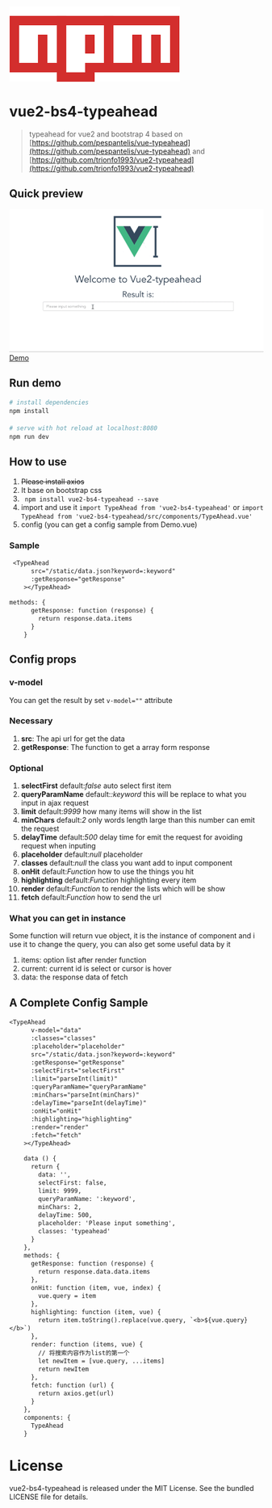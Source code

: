 ![](./static/npm.png)
# vue2-bs4-typeahead

> typeahead for vue2 and bootstrap 4
> based on [https://github.com/pespantelis/vue-typeahead](https://github.com/pespantelis/vue-typeahead)
and [https://github.com/trionfo1993/vue2-typeahead](https://github.com/trionfo1993/vue2-typeahead)

## Quick preview
![demo](./static/demo.gif)
[Demo](http://mizuka.000webhostapp.com/Achievements/vue2-typeahead/#/)
## Run demo

``` bash
# install dependencies
npm install

# serve with hot reload at localhost:8080
npm run dev

```

## How to use
1. ~~Please install axios~~
2. It base on bootstrap css
3. ``` npm install vue2-bs4-typeahead --save```
4. import and use it ``` import TypeAhead from 'vue2-bs4-typeahead' ``` or ``` import TypeAhead from 'vue2-bs4-typeahead/src/components/TypeAhead.vue' ```
5. config (you can get a config sample from Demo.vue)

### Sample
```
 <TypeAhead
      src="/static/data.json?keyword=:keyword"
      :getResponse="getResponse"
    ></TypeAhead>

```
```
methods: {
      getResponse: function (response) {
        return response.data.items
      }
    }
```

## Config props
### v-model
You can get the result by set ```v-model=""``` attribute
### Necessary
1. **src**: The api url for get the data
2. **getResponse**: The function to get a array form response

### Optional
1. **selectFirst** default:*false* auto select first item
2. **queryParamName** default:*:keyword* this will be replace to what you input in ajax request
3. **limit** default:*9999* how many items will show in the list
4. **minChars** default:*2* only words length large than this number can emit the request
5. **delayTime** default:*500* delay time for emit the request for avoiding request when inputing
6. **placeholder** default:*null* placeholder
7. **classes** default:*null* the class you want add to input component
8. **onHit** default:*Function* how to use the things you hit
9. **highlighting** default:*Function* highlighting every item
10. **render** default:*Function* to render the lists which will be show
11. **fetch** default:*Function* how to send the url

### What you can get in instance  
Some function will return vue object, it is the instance of component and i use it to change the query, you can also get some useful data by it  
1. items: option list after render function
2. current: current id is select or cursor is hover
3. data: the response data of fetch


## A Complete Config Sample
```
<TypeAhead
      v-model="data"
      :classes="classes"
      :placeholder="placeholder"
      src="/static/data.json?keyword=:keyword"
      :getResponse="getResponse"
      :selectFirst="selectFirst"
      :limit="parseInt(limit)"
      :queryParamName="queryParamName"
      :minChars="parseInt(minChars)"
      :delayTime="parseInt(delayTime)"
      :onHit="onHit"
      :highlighting="highlighting"
      :render="render"
      :fetch="fetch"
    ></TypeAhead>
```
```
    data () {
      return {
        data: '',
        selectFirst: false,
        limit: 9999,
        queryParamName: ':keyword',
        minChars: 2,
        delayTime: 500,
        placeholder: 'Please input something',
        classes: 'typeahead'
      }
    },
    methods: {
      getResponse: function (response) {
        return response.data.data.items
      },
      onHit: function (item, vue, index) {
        vue.query = item
      },
      highlighting: function (item, vue) {
        return item.toString().replace(vue.query, `<b>${vue.query}</b>`)
      },
      render: function (items, vue) {
        // 将搜索内容作为list的第一个
        let newItem = [vue.query, ...items]
        return newItem
      },
      fetch: function (url) {
        return axios.get(url)
      }
    },
    components: {
      TypeAhead
    }
```

# License
vue2-bs4-typeahead is released under the MIT License. See the bundled LICENSE file for details.
